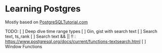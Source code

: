 # Learning Postgres

Mostly based on [PostgreSQLTutorial.com](https://www.postgresqltutorial.com/)

TODO:
[ ] Deep dive time range types
[ ] Gin, gist with search text
[ ] Search text, ts_rank
[ ] Search text && || !! : https://www.postgresql.org/docs/current/functions-textsearch.html
[ ] Window Functions
